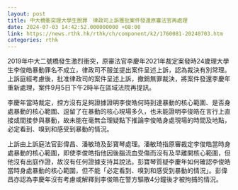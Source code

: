 ```yaml
---
layout: post
title: 中大橋衝突理大學生脫罪　律政司上訴獲批案件發還原審法官再處理
date: 2024-07-03 14:42:52.000000000 +08:00
link: https://news.rthk.hk/rthk/ch/component/k2/1760081-20240703.htm
categories: rthk
---
```


2019年中大二號橋發生激烈衝突，原審法官李慶年2021年裁定案發時24歲理大學生李俊皓暴動罪名不成立，律政司不服並提出案件呈述上訴，認為裁決有別常理。上訴庭經考慮後，批准律政司的案件呈述上訴，撤銷無罪裁決，將案件發還李慶年重新處理，案件9月5日下午2時半在區域法院再提訊。

李慶年當時裁定，控方沒有足夠證據證明李俊皓何時到達暴動的核心範圍、是否身處暴動的核心範圍、逗留了在暴動的核心現場多久，也未能證明李俊皓在言行上直接或間接參與暴動，故未能在毫無合理疑點下推論李俊皓身處現場的時間及地點，必定看到、嗅到和感受到暴動的情況。

上訴由上訴庭法官彭偉昌、潘敏琦及彭寶琴處理。潘敏琦指原審裁定李俊皓當時身處暴動的核心範圍，即使李俊皓指他因後腦流血受傷而沒有及早離開核心範圍，但他沒有出庭作證，故沒有任何證據支持其說法。彭寶琴質疑李慶年如何確認李俊皓當時身處暴動的核心範圍，但不能「必定看到、嗅到和感受到暴動的情況」。彭偉昌亦認為李慶年沒有考慮或解釋到李俊皓在警方驅散4分鐘後才被拘捕的情況。
